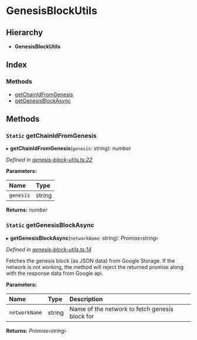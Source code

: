 # GenesisBlockUtils

## Hierarchy

* **GenesisBlockUtils**

## Index

### Methods

* [getChainIdFromGenesis]()
* [getGenesisBlockAsync]()

## Methods

### `Static` getChainIdFromGenesis

▸ **getChainIdFromGenesis**\(`genesis`: string\): _number_

_Defined in_ [_genesis-block-utils.ts:22_](https://github.com/celo-org/celo-monorepo/blob/master/packages/sdk/network-utils/src/genesis-block-utils.ts#L22)

**Parameters:**

| Name | Type |
| :--- | :--- |
| `genesis` | string |

**Returns:** _number_

### `Static` getGenesisBlockAsync

▸ **getGenesisBlockAsync**\(`networkName`: string\): _Promise‹string›_

_Defined in_ [_genesis-block-utils.ts:14_](https://github.com/celo-org/celo-monorepo/blob/master/packages/sdk/network-utils/src/genesis-block-utils.ts#L14)

Fetches the genesis block \(as JSON data\) from Google Storage. If the network is not working, the method will reject the returned promise along with the response data from Google api.

**Parameters:**

| Name | Type | Description |
| :--- | :--- | :--- |
| `networkName` | string | Name of the network to fetch genesis block for |

**Returns:** _Promise‹string›_

